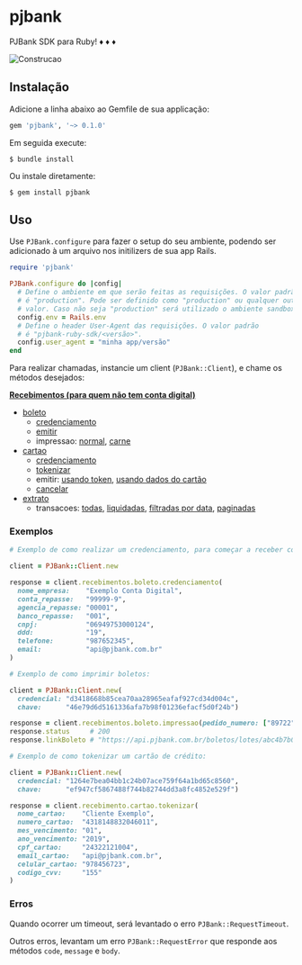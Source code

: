 # pjbank

PJBank SDK para Ruby! :diamonds: :diamonds: :diamonds:

![Construcao](https://openclipart.org/image/2400px/svg_to_png/231626/underconstruction.png)

## Instalação

Adicione a linha abaixo ao Gemfile de sua applicação:

```ruby
gem 'pjbank', '~> 0.1.0'
```

Em seguida execute:

```
$ bundle install
```

Ou instale diretamente:

```
$ gem install pjbank
```

## Uso

Use `PJBank.configure` para fazer o setup do seu ambiente, podendo ser adicionado à um arquivo nos initilizers de sua
app Rails.

```ruby
require 'pjbank'

PJBank.configure do |config|
  # Define o ambiente em que serão feitas as requisições. O valor padrão
  # é "production". Pode ser definido como "production" ou qualquer outro
  # valor. Caso não seja "production" será utilizado o ambiente sandbox.
  config.env = Rails.env
  # Define o header User-Agent das requisições. O valor padrão
  # é "pjbank-ruby-sdk/<versão>".
  config.user_agent = "minha app/versão"
end
```

Para realizar chamadas, instancie um client (`PJBank::Client`), e chame os métodos desejados:

**[Recebimentos (para quem não tem conta digital)](https://docs.pjbank.com.br/#071783b5-8381-61c1-10b2-71835bf00140)**

* [boleto](https://docs.pjbank.com.br/#820dd8c7-79e5-4df8-c413-ab195362d311)
  - [credenciamento](https://docs.pjbank.com.br/#eec6e8b5-3634-4e39-5bba-c37594afceda)
  - [emitir](https://docs.pjbank.com.br/#530279a2-bf8e-3af2-43c6-ff302845f0c0)
  - impressao: [normal](https://docs.pjbank.com.br/#11daeeab-fc33-ecc5-46e5-325b906796ed), [carne](https://docs.pjbank.com.br/#36c05fc4-0901-f3bb-077b-51178d9ce2b7)
* [cartao](https://docs.pjbank.com.br/#80a47dce-f30f-f502-cde8-5ee829e42279)
  - [credenciamento](https://docs.pjbank.com.br/#6b249342-6376-925c-f920-0703069407f6)
  - [tokenizar](https://docs.pjbank.com.br/#af15c310-3778-5ecf-fe12-c0aa3f8376ed)
  - emitir: [usando token](https://docs.pjbank.com.br/#5732b1dd-4031-8018-8912-a79dd186cf76), [usando dados do cartão](https://docs.pjbank.com.br/#a4af3d03-7bd4-1afb-bc4e-082595db9374)
  - [cancelar](https://docs.pjbank.com.br/#3fc57c0d-4b60-331a-0e40-2fe2992e36c7)
* [extrato](https://docs.pjbank.com.br/#32426ccf-1283-c2cc-4003-74bfb9764236)
  - transacoes: [todas](https://docs.pjbank.com.br/#aeac7b38-1cda-cbdf-ced0-19fd031e43f6), [liquidadas](https://docs.pjbank.com.br/#a1f847d2-a1de-7aa2-fbd1-9b5b17aa94ea),
  [filtradas por data](https://docs.pjbank.com.br/#c6946e68-3b94-ef66-3a00-f15128d478fe),
  [paginadas](https://docs.pjbank.com.br/#2bff2e30-47e6-4571-e358-32f110de4f47)

### Exemplos

```ruby
# Exemplo de como realizar um credenciamento, para começar a receber com boleto bancário:

client = PJBank::Client.new

response = client.recebimentos.boleto.credenciamento(
  nome_empresa:    "Exemplo Conta Digital",
  conta_repasse:   "99999-9",
  agencia_repasse: "00001",
  banco_repasse:   "001",
  cnpj:            "06949753000124",
  ddd:             "19",
  telefone:        "987652345",
  email:           "api@pjbank.com.br"
)

# Exemplo de como imprimir boletos:

client = PJBank::Client.new(
  credencial: "d3418668b85cea70aa28965eafaf927cd34d004c",
  chave:      "46e79d6d5161336afa7b98f01236efacf5d0f24b")

response = client.recebimentos.boleto.impressao(pedido_numero: ["89722"])
response.status     # 200
response.linkBoleto # "https://api.pjbank.com.br/boletos/lotes/abc4b7b017a47d9a345f273e89618ee6319ee308"

# Exemplo de como tokenizar um cartão de crédito:

client = PJBank::Client.new(
  credencial: "1264e7bea04bb1c24b07ace759f64a1bd65c8560",
  chave:      "ef947cf5867488f744b82744dd3a8fc4852e529f")

response = client.recebimento.cartao.tokenizar(
  nome_cartao:    "Cliente Exemplo",
  numero_cartao:  "4318148832046011",
  mes_vencimento: "01",
  ano_vencimento: "2019",
  cpf_cartao:     "24322121004",
  email_cartao:   "api@pjbank.com.br",
  celular_cartao: "978456723",
  codigo_cvv:     "155"
)
```

### Erros

Quando ocorrer um timeout, será levantado o erro `PJBank::RequestTimeout`.

Outros erros, levantam um erro `PJBank::RequestError` que responde aos métodos `code`, `message` e `body`.
